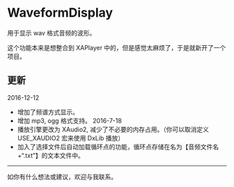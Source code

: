 # WaveformDisplay
用于显示 wav 格式音频的波形。

这个功能本来是想整合到 XAPlayer 中的，但是感觉太麻烦了，于是就新开了一个项目。

## 更新
2016-12-12
* 增加了频谱方式显示。
* 增加 mp3, ogg 格式支持。
2016-7-18
* 播放引擎更改为 XAudio2, 减少了不必要的内存占用。（你可以取消定义 USE_XAUDIO2 宏来使用 DxLib 播放）
* 加入了选择文件后自动加载循环点的功能，循环点存储在名为【音频文件名+“.txt”】的文本文件中。

--------
如你有什么想法或建议，欢迎与我联系。
